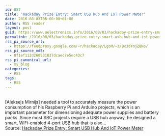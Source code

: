```yaml
---
id: 887
title: 'Hackaday Prize Entry: Smart USB Hub And IoT Power Meter'
date: 2016-08-03T06:00:00+01:00
author: RSS reader
layout: post
guid: https://www.uelectronics.info/2016/08/03/hackaday-prize-entry-smart-usb-hub-and-iot-power-meter/
permalink: /2016/08/03/hackaday-prize-entry-smart-usb-hub-and-iot-power-meter/
rss_pi_source_url:
  - https://feedproxy.google.com/~r/hackaday/LgoM/~3/Bx3dYnjZ8No/
rss_pi_source_md5:
  - 8f1ef112d260531837dcaec7e5ec43c7
rss_pi_canonical_url:
  - my_blog
categories:
  - RSS
tags:
  - RSS
---
```

&#013;  
[Aleksejs Mirnijs] needed a tool to accurately measure the power consumption of his Raspberry Pi and Arduino projects, which is an important parameter for dimensioning adequate power supplies and battery packs. Since most SBC projects require a USB hub anyway, he designed a smart, WiFi-enabled 4-port USB hub that is also…&#013;  
Source: <a href="https://feedproxy.google.com/~r/hackaday/LgoM/~3/Bx3dYnjZ8No/" target="_blank">Hackaday Prize Entry: Smart USB Hub And IoT Power Meter</a>